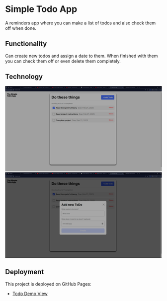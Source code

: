 # Simple Todo App

A reminders app where you can make a list of todos and also check them off when done.

## Functionality

Can create new todos and assign a date to them. When finished with them you can check them off or even delete them completely.

## Technology

![Interface of todo App](<Simple ToDo App - Google Chrome 2_21_2025 7_49_25 PM.png>)
![Add task Screen](<Simple ToDo App - Google Chrome 2_21_2025 7_51_45 PM.png>)

## Deployment

This project is deployed on GitHub Pages:

- [Todo Demo View](https://github.com/demarcogray81/se_project_todo-app.git)
